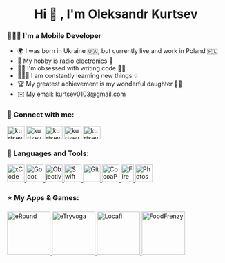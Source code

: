 <h1 align="center">Hi 👋 , I'm Oleksandr Kurtsev</h1>

<h3 align="left">👨🏻‍💻 I'm a Mobile Developer</h3>

- 🌍 I was born in Ukraine 🇺🇦, but currently live and work in Poland 🇵🇱
- 🎲 My hobby is radio electronics 🔋
- 😵‍💫 I'm obsessed with writing code ✍🏻
- 👨🏻‍🎓 I am constantly learning new things 💡
- 🏆 My greatest achievement is my wonderful daughter 👧🏻
- ✉️ My email: kurtsev0103@gmail.com

<h3 align="left">🔗 Connect with me:</h3>

<p align="left">
  <a href="https://linkedin.com/in/kurtsev0103" target="blank"><img align="center" src="https://cdn.jsdelivr.net/npm/simple-icons@3.0.1/icons/linkedin.svg" alt="kurtsev0103" height="30" width="40" /></a>
  <a href="https://facebook.com/kurtsev0103" target="blank"><img align="center" src="https://cdn.jsdelivr.net/npm/simple-icons@3.13.0/icons/facebook.svg" alt="kurtsev0103" height="30" width="40" /></a>
  <a href="https://instagram.com/kurtsev0103" target="blank"><img align="center" src="https://cdn.jsdelivr.net/npm/simple-icons@3.0.1/icons/instagram.svg" alt="kurtsev0103" height="30" width="40" /></a>
  <a href="https://twitter.com/kurtsev0103" target="blank"><img align="center" src="https://cdn.jsdelivr.net/npm/simple-icons@3.13.0/icons/twitter.svg" alt="kurtsev0103" height="30" width="40" /></a>
  <a href="https://www.reddit.com/user/kurtsev0103" target="blank"><img align="center" src="https://cdn.jsdelivr.net/npm/simple-icons@3.13.0/icons/reddit.svg" alt="kurtsev0103" height="30" width="40" /></a>
</p>

<h3 align="left">🎯 Languages and Tools:</h3>

<p align="left">
   <a href="https://developer.apple.com/xcode/" target="_blank"> <img src="https://user-images.githubusercontent.com/27446881/135685149-4700fd33-09db-466a-a3b2-396397c83562.png" alt="xCode" width="40" height="40"/> </a>
  <a href="https://godotengine.org" target="_blank"> <img src="https://user-images.githubusercontent.com/27446881/136405393-372091e9-b3c5-4f6c-be37-f01b3dbc8a89.png" alt="Godot" width="40" height="40"/> </a>
  <a href="https://ru.wikipedia.org/wiki/Objective-C" target="_blank"> <img src="https://user-images.githubusercontent.com/27446881/135686272-dc4ca0bd-73d2-4d84-90bf-a32a8412e79a.png" alt="Objective-C" width="40" height="40"/> </a>
  <a href="https://developer.apple.com/swift/" target="_blank"> <img src="https://user-images.githubusercontent.com/27446881/135686626-fd2e87f4-a048-4d81-ba98-762671fea766.png" alt="Swift" width="40" height="40"/> </a>
  <a href="https://git-scm.com" target="_blank"> <img src="https://user-images.githubusercontent.com/27446881/135688703-f42ff27a-d6c5-45e9-8283-278f79e8eac5.png" alt="Git" width="40" height="40"/> </a>
  <a href="https://cocoapods.org" target="_blank"> <img src="https://user-images.githubusercontent.com/27446881/135689067-fa658a92-df99-4315-88ae-dd8b440dcd31.png" alt="CocoaPods" width="40" height="40"/> </a>
  <a href="https://firebase.google.com" target="_blank"> <img src="https://user-images.githubusercontent.com/27446881/135689254-a31c210e-47cc-4ae4-9ec4-a988ac96aecf.png" alt="Firebase" width="29" height="40"/> </a>
  <a href="https://www.adobe.com/products/photoshop.html" target="_blank"> <img src="https://user-images.githubusercontent.com/27446881/135688392-c3a9af0a-8429-4b25-9c55-3c816cbd16c7.png" alt="Photoshop" width="40" height="40"/> </a>
</p>

<h3 align="left">⭐️ My Apps & Games:</h3>

<p align="left">
  <a href="https://apps.apple.com/app/id1619303740" target="_blank"> <img src="https://user-images.githubusercontent.com/27446881/168250698-b1724a89-145c-456e-96f4-2528cd535f82.png" alt="eRound" width="100" height="100"/> </a>
  <a href="https://apps.apple.com/app/id1611921749" target="_blank"> <img src="https://user-images.githubusercontent.com/27446881/168251691-11d233c0-3873-471d-805f-a14f41acb763.png" alt="eTryvoga" width="100" height="100"/> </a>
  <a href="https://apps.apple.com/app/id1643506031" target="_blank"> <img src="https://user-images.githubusercontent.com/27446881/209162303-6a3fd61b-ca14-4bb0-8052-5dd16dcf9a48.png" alt="Locafi" width="100" height="100"/> </a>
  <a href="https://apps.apple.com/app/id1545948097" target="_blank"> <img src="https://user-images.githubusercontent.com/27446881/168251805-df590b7b-d3d2-45d2-a240-b8557858364f.png" alt="FoodFrenzy" width="100" height="100"/> </a>
</p>
